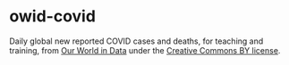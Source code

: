 # owid-covid
Daily global new reported COVID cases and deaths, for teaching and training, from [Our World in Data](https://github.com/owid/covid-19-data/tree/master/public/data) under the [Creative Commons BY license](https://creativecommons.org/licenses/by/4.0/).
